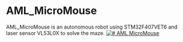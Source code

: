 # AML_MicroMouse
AML_MicroMouse is an autonomous robot using STM32F407VET6 and laser sensor VL53L0X to solve the maze.
[![# AML MicroMouse](https://img.youtube.com/vi/a5xwwyJaq_M/default.jpg)](https://www.youtube.com/watch?v=a5xwwyJaq_M")
